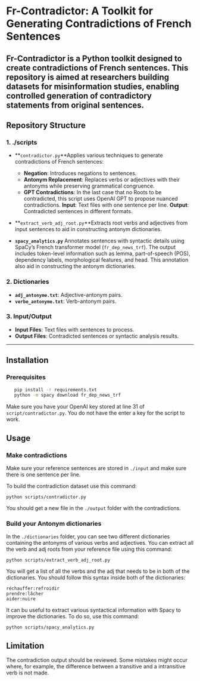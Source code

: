 # Fr-Contradictor: A Toolkit for Generating Contradictions of French Sentences

**Fr-Contradictor** is a Python toolkit designed to create contradictions of French sentences. This repository is aimed at researchers building datasets for misinformation studies, enabling controlled generation of contradictory statements from original sentences.
--------------------------------------------------------------------------------------------------------------------------------------------------------------------------------------------------------------------------------------------------------------------

## Repository Structure

### 1. **./scripts**

- **`contradictor.py`**Applies various techniques to generate contradictions of French sentences:

  - **Negation**: Introduces negations to sentences.
  - **Antonym Replacement**: Replaces verbs or adjectives with their antonyms while preserving grammatical congruence.
  - **GPT Contradictions**: In the last case that no Roots to be contradicted, this script uses OpenAI GPT to propose nuanced contradictions.
    **Input**: Text files with one sentence per line.
    **Output**: Contradicted sentences in different formats.
- **`extract_verb_adj_root.py`**Extracts root verbs and adjectives from input sentences to aid in constructing antonym dictionaries.
- **`spacy_analytics.py`**
  Annotates sentences with syntactic details using SpaCy’s French transformer model (`fr_dep_news_trf`). The output includes token-level information such as lemma, part-of-speech (POS), dependency labels, morphological features, and head. This annotation also aid in constructing the antonym dictionaries.

### 2. **Dictionaries**

- **`adj_antonyme.txt`**: Adjective-antonym pairs.
- **`verbe_antonyme.txt`**: Verb-antonym pairs.

### 3. **Input/Output**

- **Input Files**: Text files with sentences to process.
- **Output Files**: Contradicted sentences or syntactic analysis results.

---

## Installation

### Prerequisites

```bash
   pip install -r requirements.txt
   python -m spacy download fr_dep_news_trf
```

Make sure you have your OpenAI key stored at line 31 of `script/contradictor.py`. You do not have the enter a key for the script to work.

## Usage

### Make contradictions

Make sure your reference sentences are stored in `./input` and make sure there is one sentence per line.

To build the contradiction dataset use this command:

```
python scripts/contradictor.py
```

You should get a new file in the `./output` folder with the contradictions.

### Build your Antonym dictionaries

In the `./dictionaries` folder, you can see two different dictionaries containing the antonyms of various verbs and adjectives. You can extract all the verb and adj roots from your reference file using this command:

```
python scripts/extract_verb_adj_root.py
```

You will get a list of all the verbs and the adj that needs to be in both of the dictionaries. You should follow this syntax inside both of the dictionaries:

```
réchauffer:refroidir
prendre:lâcher
aider:nuire
```

It can bu useful to extract various syntactical information with Spacy to improve the dictionaries. To do so, use this command:

```
python scripts/spacy_analytics.py
```

## Limitation

The contradiction output should be reviewed. Some mistakes might occur where, for example, the difference between a transitive and a intransitive verb is not made.
